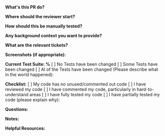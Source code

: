 **What's this PR do?**

**Where should the reviewer start?**

**How should this be manually tested?**

**Any background context you want to provide?**

**What are the relevant tickets?**

**Screenshots (if appropriate):**

**Current Test Suite: %**
[ ] No Tests have been changed
[ ] Some Tests have been changed
[ ] Al of the Tests have been changed (Please describe what in the world happened): 

**Checklist:**
[ ] My code has no unused/commented out code
[ ] I have reviewed my code
[ ] I have commented my code, particularly in hard-to-understand areas
[ ] I have fully tested my code
[ ] I have partially tested my code (please explain why):

**Questions:**

**Notes:**

**Helpful Resources:**
